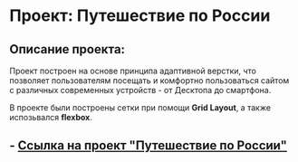 # Проект: Путешествие по России

## Описание проекта:

Проект построен на основе принципа адаптивной верстки, что позволяет пользователям посещать и комфортно пользоваться сайтом с различных современных устройств - от Десктопа до смартфона.

В проекте были построены сетки при помощи **Grid Layout**, а также испозьвался **flexbox**.

## - [Ссылка на проект "Путешествие по России"](https://kennutek.github.io/russian-travel/)
